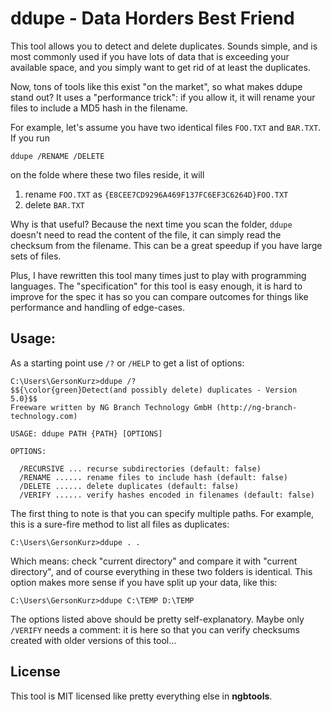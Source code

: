# ddupe - Data Horders Best Friend

This tool allows you to detect and delete duplicates. Sounds simple, and is most commonly used if you have lots of data that is exceeding your available space, and you simply want to get rid of at least the duplicates. 

Now, tons of tools like this exist "on the market", so what makes ddupe stand out? It uses a "performance trick": if you allow it, it will rename your files to include a MD5 hash in the filename. 

For example, let's assume you have two identical files `FOO.TXT` and `BAR.TXT`. If you run

	ddupe /RENAME /DELETE 

on the folde where these two files reside, it will 

1. rename `FOO.TXT` as `{E8CEE7CD9296A469F137FC6EF3C6264D}FOO.TXT`
1. delete `BAR.TXT`

Why is that useful? Because the next time you scan the folder, `ddupe` doesn't need to read the content of the file, it can simply read the checksum from the filename. This can be a great speedup if you have large sets of files.

Plus, I have rewritten this tool many times just to play with programming languages. The "specification" for this tool is easy enough, it is hard to improve for the spec it has so you can compare outcomes for things like performance and handling of edge-cases.

## Usage:

As a starting point use `/?` or `/HELP` to get a list of options:

	C:\Users\GersonKurz>ddupe /?
	$${\color{green}Detect(and possibly delete) duplicates - Version 5.0}$$
	Freeware written by NG Branch Technology GmbH (http://ng-branch-technology.com)

	USAGE: ddupe PATH {PATH} [OPTIONS]

	OPTIONS:

	  /RECURSIVE ... recurse subdirectories (default: false)
	  /RENAME ...... rename files to include hash (default: false)
	  /DELETE ...... delete duplicates (default: false)
	  /VERIFY ...... verify hashes encoded in filenames (default: false)

The first thing to note is that you can specify multiple paths. For example, this is a sure-fire method to list all files as duplicates:

	C:\Users\GersonKurz>ddupe . .

Which means: check "current directory" and compare it with "current directory", and of course everything in these two folders is identical. This option makes more sense if you have split up your data, like this:

	C:\Users\GersonKurz>ddupe C:\TEMP D:\TEMP

The options listed above should be pretty self-explanatory. Maybe only `/VERIFY` needs a comment: it is here so that you can verify checksums created with older versions of this tool...

## License

This tool is MIT licensed like pretty everything else in **ngbtools**.
